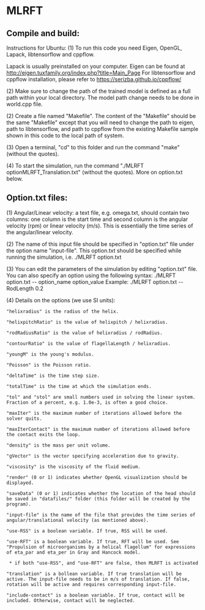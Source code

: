 # MLRFT

Compile and build:
------------------

Instructions for Ubuntu:
(1) To run this code you need Eigen, OpenGL, Lapack, libtensorflow and cppflow. 

Lapack is usually preinstalled on your computer. 
Eigen can be found at http://eigen.tuxfamily.org/index.php?title=Main_Page
For libtensorflow and cppflow installation, please refer to https://serizba.github.io/cppflow/

(2) Make sure to change the path of the trained model is defined as a full path within your local directory. The model path change needs to be done in world.cpp file.

(2) Create a file named "Makefile". The content of the "Makefile" should be the same "Makefile" except that you will need to change the path to eigen, path to libtensorflow, and path to cppflow from the existing Makefile sample shown in this code to the local path of system.

(3) Open a terminal, "cd" to this folder and run the command "make" (without the quotes).

(4) To start the simulation, run the command "./MLRFT optionMLRFT_Translation.txt" (without the quotes). More on option.txt below.


Option.txt files:
------------------
(1) Angular/Linear velocity: a text file, e.g. omega.txt, should contain two columns: one column is the start time and second column is the angular velocity (rpm) or linear velocity (m/s). This is essentially the time series of the angular/linear velocity.

(2) The name of this input file should be specified in "option.txt" file under the option name "input-file". This option.txt should be specified while running the simulation, i.e. ./MLRFT option.txt

(3) You can edit the parameters of the simulation by editing "option.txt" file. You can also specify an option using the following syntax:
./MLRFT option.txt -- option_name option_value
Example: ./MLRFT option.txt -- RodLength 0.2

(4) Details on the options (we use SI units): 

    "helixradius" is the radius of the helix.
    
    "helixpitchRatio" is the value of helixpitch / helixradius.
    
    "rodRadiusRatio" is the value of helixradius / rodRadius.
    
    "contourRatio" is the value of flagellaLength / helixradius.
    
    "youngM" is the young's modulus.
    
    "Poisson" is the Poisson ratio.
    
    "deltaTime" is the time step size.
    
    "totalTime" is the time at which the simulation ends.
    
    "tol" and "stol" are small numbers used in solving the linear system. Fraction of a percent, e.g. 1.0e-3, is often a good choice.
    
    "maxIter" is the maximum number of iterations allowed before the solver quits.
    
    "maxIterContact" is the maximum number of iterations allowed before the contact exits the loop.
    
    "density" is the mass per unit volume.
    
    "gVector" is the vector specifying acceleration due to gravity.
    
    "viscosity" is the viscosity of the fluid medium.
    
    "render" (0 or 1) indicates whether OpenGL visualization should be displayed.
    
    "saveData" (0 or 1) indicates whether the location of the head should be saved in "datafiles/" folder (this folder will be created by the program).
    
    "input-file" is the name of the file that provides the time series of angular/translational velocity (as mentioned above).
    
    "use-RSS" is a boolean variable. If true, RSS will be used. 
    
    "use-RFT" is a boolean variable. If true, RFT will be used. See "Propulsion of microorganisms by a helical flagellum" for expressions of eta_par and eta_per in Gray and Hancock model.
    
     * if both "use-RSS", and "use-RFT" are false, then MLRFT is activated
     
    "translation" is a bollean variable. If true translation will be active. The input-file needs to be in m/s of translation. If false, rotation will be active and requires corresponding input-file.
    
    "include-contact" is a boolean variable. If true, contact will be included. Otherwise, contact will be neglected.
